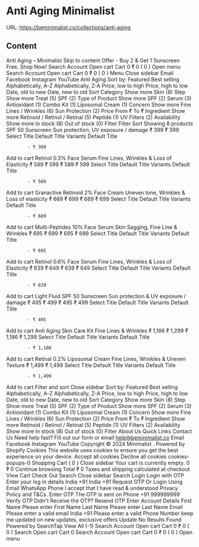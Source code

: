# Anti Aging  Minimalist

URL: https://beminimalist.co/collections/anti-aging

## Content

Anti Aging – Minimalist
Skip to content
Offer - Buy 2 & Get 1 Sunscreen Free. Shop Now!
Search
Account
Open cart
Cart
0
₹ 0
(
0
)
Open menu
Search
Account
Open cart
Cart
0
₹ 0
(
0
)
Menu
Close sidebar
Email
Facebook
Instagram
YouTube
Anti Aging
Sort by:
Featured
Best selling
Alphabetically, A-Z
Alphabetically, Z-A
Price, low to high
Price, high to low
Date, old to new
Date, new to old
Sort
Category
Show more
Skin (8)
Step
Show more
Treat (5)
SPF (2)
Type of Product
Show more
SPF (2)
Serum (3)
Antioxidant (1)
Combo Kit (1)
Liposomal Cream (1)
Concern
Show more
Fine Lines / Wrinkles (6)
Sun Protection (2)
Price
From
₹
To
₹
Ingredient
Show more
Retinoid / Retinol / Retinal (5)
Peptide (1)
UV Filters (2)
Availability
Show more
In stock (8)
Out of stock (0)
Filter
Filter
Sort
Showing 8 products
SPF 50 Sunscreen
Sun protection, UV exposure / damage
₹ 399
₹ 399
Select Title
Default Title
Variants
Default Title
            
            - ₹ 399
Add to cart
Retinol 0.3% Face Serum
Fine Lines, Wrinkles & Loss of Elasticity
₹ 589
₹ 599
₹ 589
₹ 599
Select Title
Default Title
Variants
Default Title
            
            - ₹ 589
Add to cart
Granactive Retinoid 2% Face Cream
Uneven tone, Wrinkles & Loss of elasticity
₹ 689
₹ 699
₹ 689
₹ 699
Select Title
Default Title
Variants
Default Title
            
            - ₹ 689
Add to cart
Multi-Peptides 10% Face Serum
Skin Sagging, Fine Line & Wrinkles
₹ 695
₹ 699
₹ 695
₹ 699
Select Title
Default Title
Variants
Default Title
            
            - ₹ 695
Add to cart
Retinol 0.6% Face Serum
Fine Lines, Wrinkles & Loss of Elasticity
₹ 639
₹ 649
₹ 639
₹ 649
Select Title
Default Title
Variants
Default Title
            
            - ₹ 639
Add to cart
Light Fluid SPF 50 Sunscreen
Sun protection & UV exposure / damage
₹ 495
₹ 499
₹ 495
₹ 499
Select Title
Default Title
Variants
Default Title
            
            - ₹ 495
Add to cart
Anti Aging Skin Care Kit
Fine Lines & Wrinkles
₹ 1,186
₹ 1,299
₹ 1,186
₹ 1,299
Select Title
Default Title
Variants
Default Title
            
            - ₹ 1,186
Add to cart
Retinal 0.2% Liposomal Cream
Fine Lines, Wrinkles & Uneven Texture
₹ 1,499
₹ 1,499
Select Title
Default Title
Variants
Default Title
            
            - ₹ 1,499
Add to cart
Filter and sort
Close sidebar
Sort by:
Featured
Best selling
Alphabetically, A-Z
Alphabetically, Z-A
Price, low to high
Price, high to low
Date, old to new
Date, new to old
Sort
Category
Show more
Skin (8)
Step
Show more
Treat (5)
SPF (2)
Type of Product
Show more
SPF (2)
Serum (3)
Antioxidant (1)
Combo Kit (1)
Liposomal Cream (1)
Concern
Show more
Fine Lines / Wrinkles (6)
Sun Protection (2)
Price
From
₹
To
₹
Ingredient
Show more
Retinoid / Retinol / Retinal (5)
Peptide (1)
UV Filters (2)
Availability
Show more
In stock (8)
Out of stock (0)
Filter
About Us
Quick Links
Contact Us
Need help fast? Fill out
our form
or email help@beminimalist.co
Email
Facebook
Instagram
YouTube
Copyright © 2024
Minimalist
.
Powered by Shopify
Cookies
This website uses cookies to ensure you get the best experience on your device.
Accept all cookies
Decline all cookies
cookies-popups-0
Shopping Cart
            (
0
)
Close sidebar
Your cart is currently empty.
0
₹ 0
Continue browsing
Total
₹ 0
Taxes and shipping calculated at checkout
View Cart
Check Out
Search
Close sidebar
Search
Login
Login with OTP
Enter your log in details
India
+91
India
+91
Request OTP
Or Login Using
Email
WhatsApp
Phone
I accept that I have read & understood
Privacy Policy
and T&Cs.
Enter OTP
The OTP is sent on
Phone
+91 999999999
Verify OTP
Didn't Receive the OTP?
Resend OTP
Enter Account Details
First Name
Please enter First Name
Last Name
Please enter Last Name
Email
Please enter a valid email
India
+91
Please enter a valid Phone Number
keep me updated on new updates, exclusive offers
Update
No Results Found
Powered by SearchTap
View All (-1)
Search
Account
Open cart
Cart
0
₹ 0
(
0
)
Search
Open cart
Cart
0
Search
Account
Open cart
Cart
0
₹ 0
(
0
)
Open menu